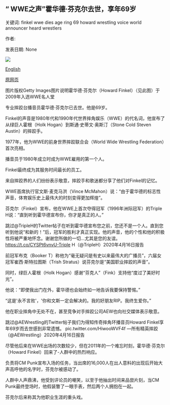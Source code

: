 ## “ WWE之声”霍华德·芬克尔去世，享年69岁

关键词: finkel wwe dies age ring 69 howard wrestling voice world announcer heard wrestlers

作者: 

发表日期: None

![](https://ichef.bbci.co.uk/news/1024/branded_news/114E3/production/_111838807_whatsubject.jpg)

[English](%27Voice%20of%20WWE%27%20Howard%20Finkel%20dies%20age%2069.md)

[原网页](https://www.bbc.com/news/world-us-canada-52331353)

图片版权Getty Images图片说明霍华德·芬克尔（Howard Finkel）（见此图）于2009年入选WWE名人堂

专业摔跤台播音员霍华德·芬克尔已去世。他是69岁。

Finkel的声音是1980年代和1990年代世界摔角娱乐（WWE）的代名词，他宣布了从绿巨人霍根（Holk Hogan）到斯通·史蒂文·奥斯汀（Stone Cold Steven Austin）的摔跤手。

1977年，他为WWE的前身世界摔跤联合会（World Wide Wrestling Federation）首次亮相。

播音员于1980年成立时成为WWE雇用的第一个人。

Finkel最终成为其服务时间最长的员工。

来自摔跤界的人们纷纷表示敬意，摔跤手和歌迷都分享了他们对Finkel的记忆。

WWE首席执行官文斯·麦克马洪（Vince McMahon）说：“由于霍华德的标志性声音，体育娱乐史上最伟大的时刻变得更加辉煌”。

芬克尔（Finkel）宣布，他在WWE上首次夺得冠军（1996年洲际冠军）的Triple H说：“直到听到霍华德宣布你，你才是真正的人。”

跳过@TripleH的Twitter帖子在听到霍华德宣布您之前，您还不是一个人。直到您听到他说“和新的！”后，冠军的胜利才真正实现。他的声音，他的个性和他的积极性将被严重地怀念。谢谢您所做的一切...尤其是您的友谊。 https://t.co/CYSPt6vnvU-Triple H（@TripleH）2020年4月16日报告

前冠军布克（Booker T）称他为“毫无疑问是有史以来最伟大的广播员”，六届女冠军崔西·斯特拉图斯（Trish Stratus）说芬克尔是“美国职业摔跤的声音”。

同时，绿巨人霍根（Holk Hogan）感谢“芬克人”（Fink）支持他“度过了美好时光”。

他说：“即使我出门在外，霍华德也会始终如一地告诉我要保持警惕。”

“这是'永不言败'，'你和文斯一定会解决的。我的好朋友RIP。我终生爱你。”

他在职业摔角中无处不在，甚至竞争对手摔跤公司AEW也向社交媒体表示敬意。

跳过@AEWrestling的Twitter帖子我们为得知传奇摔角环播音员Howard Finkel享年69岁而去世感到非常遗憾。 pic.twitter.com/HiwooWVF4f —所有精英摔跤（@AEWrestling）2020年4月16日报告

尽管他后来在WWE出场的次数较少，但在2011年的一个难忘时刻，霍华德·芬克尔（Howard Finkel）回来了-人群中的热烈响应。

负责将CM Punk宣布入场的任务，当出席的16,000人在出人意料的出现后开始大声高呼他的名字时，芬克尔被感动了。

人群中人声鼎沸，他受到评论员的嘲笑，以至于他抽出时间来品尝片刻，当CM Punk最终登场时，他假装瞥了一眼手表，然后两个人拥抱在一起。

芬克尔后来称其为他职业生涯的重头戏。